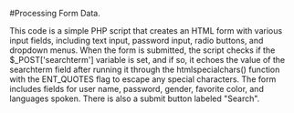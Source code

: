 #Processing Form Data.

This code is a simple PHP script that creates an HTML form with various input fields, including text input, password input, radio buttons, and dropdown menus. When the form is submitted, the script checks if the $_POST['searchterm'] variable is set, and if so, it echoes the value of the searchterm field after running it through the htmlspecialchars() function with the ENT_QUOTES flag to escape any special characters. The form includes fields for user name, password, gender, favorite color, and languages spoken. There is also a submit button labeled "Search".
